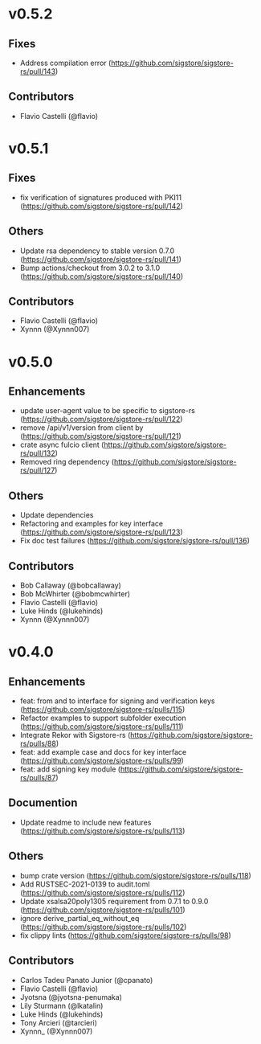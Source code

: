 # v0.5.2

## Fixes

* Address compilation error (https://github.com/sigstore/sigstore-rs/pull/143)

## Contributors
* Flavio Castelli (@flavio)

# v0.5.1

## Fixes

* fix verification of signatures produced with PKI11 (https://github.com/sigstore/sigstore-rs/pull/142)

## Others

* Update rsa dependency to stable version 0.7.0 (https://github.com/sigstore/sigstore-rs/pull/141)
* Bump actions/checkout from 3.0.2 to 3.1.0 (https://github.com/sigstore/sigstore-rs/pull/140)

## Contributors
* Flavio Castelli (@flavio)
* Xynnn (@Xynnn007)

# v0.5.0

## Enhancements
* update user-agent value to be specific to sigstore-rs (https://github.com/sigstore/sigstore-rs/pull/122)
* remove /api/v1/version from client by (https://github.com/sigstore/sigstore-rs/pull/121)
* crate async fulcio client (https://github.com/sigstore/sigstore-rs/pull/132)
* Removed ring dependency (https://github.com/sigstore/sigstore-rs/pull/127)

## Others

* Update dependencies
* Refactoring and examples for key interface (https://github.com/sigstore/sigstore-rs/pull/123)
* Fix doc test failures (https://github.com/sigstore/sigstore-rs/pull/136)

## Contributors
* Bob Callaway (@bobcallaway)
* Bob McWhirter (@bobmcwhirter)
* Flavio Castelli (@flavio)
* Luke Hinds (@lukehinds)
* Xynnn (@Xynnn007)

# v0.4.0

## Enhancements

* feat: from and to interface for signing and verification keys (https://github.com/sigstore/sigstore-rs/pulls/115)
* Refactor examples to support subfolder execution (https://github.com/sigstore/sigstore-rs/pulls/111)
* Integrate Rekor with Sigstore-rs (https://github.com/sigstore/sigstore-rs/pulls/88)
* feat: add example case and docs for key interface (https://github.com/sigstore/sigstore-rs/pulls/99)
* feat: add signing key module (https://github.com/sigstore/sigstore-rs/pulls/87)

## Documention

* Update readme to include new features (https://github.com/sigstore/sigstore-rs/pulls/113)

## Others

* bump crate version (https://github.com/sigstore/sigstore-rs/pulls/118)
* Add RUSTSEC-2021-0139 to audit.toml (https://github.com/sigstore/sigstore-rs/pulls/112)
* Update xsalsa20poly1305 requirement from 0.7.1 to 0.9.0 (https://github.com/sigstore/sigstore-rs/pulls/101)
* ignore derive_partial_eq_without_eq (https://github.com/sigstore/sigstore-rs/pulls/102)
* fix clippy lints (https://github.com/sigstore/sigstore-rs/pulls/98)


## Contributors

* Carlos Tadeu Panato Junior (@cpanato)
* Flavio Castelli (@flavio)
* Jyotsna (@jyotsna-penumaka)
* Lily Sturmann (@lkatalin)
* Luke Hinds (@lukehinds)
* Tony Arcieri (@tarcieri)
* Xynnn_ (@Xynnn007)
